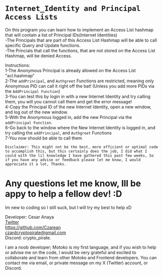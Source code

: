 # `Internet_Identity and Principal Access Lists`

On this program you can learn how to implement an Access List hashmap that will contain a list of Principal IDs(Internet Identities)  
-The Principals that are part of this Access List Hashmap will be able to call specific Query and Update functions.  
-The Princials that call the functions, that are not stored on the Access List Hashmap, will be denied Access.


Instructions:  
1-The Anonymous Principal is already allowed on the Access List "acl.hashmap"  
2-The `addPrincipal`, and `Authgreet` Functions are restricted, meaning only Anonymous PID can call it right off the bat! (Unless you add more PIDs via the `AddPrincipal Function`)  
3-You can test this by login in with a new Internet Identity and try calling them, you will you cannot call them and get the error message!  
4-Copy the Principal ID of the new Internet Identity, open a new window, and log out of the new window.  
5-With the Anonymous logged in, add the new Principal via the `addPrincipal Function`.  
6-Go back to the window where the New Internet Identity is logged in, and try calling the `addPrincipal`, and `Authgreet` Functions  
7-You now should be able to call them  

`Disclaimer: This might not be the best, more efficient or optimal code to accomplish this, but this certainly does the job, I did what I could with the lil knowledge I have gathered this past few weeks, So if you have any advise or feedback please let me know, I would appreciate it a lot, Thanks.`

# Any questions let me know, Ill be appy to help a fellow dev! :D  
Im new to coding so I still suck, but I will try my best to help xD    
  
Developer: Cesar Anaya    
[Twitter](https://x.com/IC_Pirate)    
https://github.com/Czarean  
czardcryptopirate@gmail.com  
Discord: crypto_pirate.  

I am a noob developer; Motoko is my first language, and if you wish to help or advise me on the code, I would be very grateful and excited to collaborate and learn from other Motoko and Frontend developers. You can contact me via email, or private message on my X (Twitter) account, or Discord.

